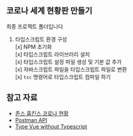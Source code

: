 ## 코로나 세계 현황판 만들기

최종 프로젝트 폴더입니다

1. 타입스크립트 환경 구성  
   [x] NPM 초기화  
   [x] 타입스크립트 라이브러리 설치  
   [x] 타입스크립트 설정 파일 생성 및 기본 값 추가  
   [x] 자바스크립트 파일을 타입스크립트 파일로 변환  
   [x] `tsc` 명령어로 타입스크립트 컴파일 하기

## 참고 자료

- [존스 홉킨스 코로나 현황](https://www.arcgis.com/apps/opsdashboard/index.html#/bda7594740fd40299423467b48e9ecf6)
- [Postman API](https://documenter.getpostman.com/view/10808728/SzS8rjbc?version=latest#27454960-ea1c-4b91-a0b6-0468bb4e6712)
- [Type Vue without Typescript](https://blog.usejournal.com/type-vue-without-typescript-b2b49210f0b)
